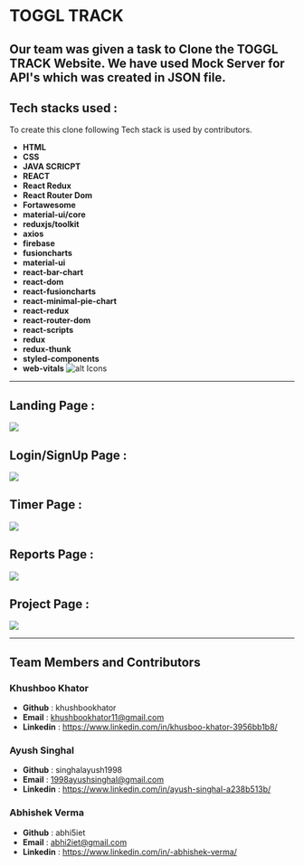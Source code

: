 # TOGGL TRACK

Our team was given a task to Clone the TOGGL TRACK Website.
We have used Mock Server for API's which was created in JSON file.
---
## Tech stacks used :
To create this clone following Tech stack is used by contributors.
* **HTML**
* **CSS**
* **JAVA SCRICPT**
* **REACT**
* **React Redux**
* **React Router Dom**
* **Fortawesome**
* **material-ui/core**
* **reduxjs/toolkit**
* **axios**
* **firebase**
* **fusioncharts**
* **material-ui**
* **react-bar-chart**
* **react-dom**
* **react-fusioncharts**
* **react-minimal-pie-chart**
* **react-redux**
* **react-router-dom**
* **react-scripts**
* **redux**
* **redux-thunk**
* **styled-components**
* **web-vitals**
![alt Icons](https://i.imgur.com/rh3hvxm.png)
***
## Landing Page :

<img src="https://i.imgur.com/3b26TjZ.png" />

## Login/SignUp Page :

<img src="https://i.imgur.com/hZWqFMR.png" />

## Timer Page :

<img src="https://i.imgur.com/CX7SSll.png" />

## Reports Page : 

<img src="https://i.imgur.com/BCrfZu8.png" />

## Project Page :

<img src="https://i.imgur.com/WM13hhC.png" />


*** 
## Team Members and Contributors
### Khushboo Khator
- **Github** : khushbookhator
- **Email** : khushbookhator11@gmail.com
- **Linkedin** : https://www.linkedin.com/in/khusboo-khator-3956bb1b8/

### Ayush Singhal
- **Github** : singhalayush1998
- **Email** : 1998ayushsinghal@gmail.com
- **Linkedin** : https://www.linkedin.com/in/ayush-singhal-a238b513b/

### Abhishek Verma
- **Github** : abhi5iet
- **Email** : abhi2iet@gmail.com
- **Linkedin** : https://www.linkedin.com/in/-abhishek-verma/
